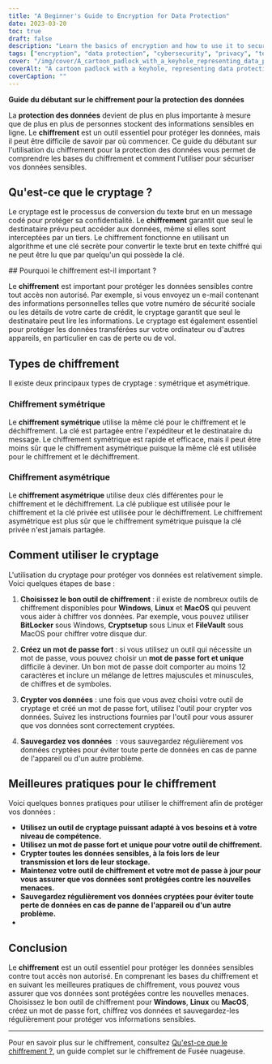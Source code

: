 ```yaml
---
title: "A Beginner's Guide to Encryption for Data Protection"
date: 2023-03-20
toc: true
draft: false
description: "Learn the basics of encryption and how to use it to secure your sensitive data with this beginner's guide to encryption."
tags: ["encryption", "data protection", "cybersecurity", "privacy", "technology", "online security", "symmetric encryption", "asymmetric encryption", "security", "internet privacy", "cryptography", "encrypted messaging", "digital security", "data privacy", "encrypted data", "encryption software", "data encryption", "computer security", "network security", "password protection"]
cover: "/img/cover/A_cartoon_padlock_with_a_keyhole_representing_data_protection.png"
coverAlt: "A cartoon padlock with a keyhole, representing data protection through encryption."
coverCaption: ""
---
```


**Guide du débutant sur le chiffrement pour la protection des données**  La **protection des données** devient de plus en plus importante à mesure que de plus en plus de personnes stockent des informations sensibles en ligne. Le **chiffrement** est un outil essentiel pour protéger les données, mais il peut être difficile de savoir par où commencer. Ce guide du débutant sur l'utilisation du chiffrement pour la protection des données vous permet de comprendre les bases du chiffrement et comment l'utiliser pour sécuriser vos données sensibles.  ## Qu'est-ce que le cryptage ?  Le cryptage est le processus de conversion du texte brut en un message codé pour protéger sa confidentialité. Le **chiffrement** garantit que seul le destinataire prévu peut accéder aux données, même si elles sont interceptées par un tiers. Le chiffrement fonctionne en utilisant un algorithme et une clé secrète pour convertir le texte brut en texte chiffré qui ne peut être lu que par quelqu'un qui possède la clé.  ## Pourquoi le chiffrement est-il important ?  Le **chiffrement** est important pour protéger les données sensibles contre tout accès non autorisé. Par exemple, si vous envoyez un e-mail contenant des informations personnelles telles que votre numéro de sécurité sociale ou les détails de votre carte de crédit, le cryptage garantit que seul le destinataire peut lire les informations. Le cryptage est également essentiel pour protéger les données transférées sur votre ordinateur ou d'autres appareils, en particulier en cas de perte ou de vol.  ## Types de chiffrement  Il existe deux principaux types de cryptage : symétrique et asymétrique.  ### Chiffrement symétrique  Le **chiffrement symétrique** utilise la même clé pour le chiffrement et le déchiffrement. La clé est partagée entre l'expéditeur et le destinataire du message. Le chiffrement symétrique est rapide et efficace, mais il peut être moins sûr que le chiffrement asymétrique puisque la même clé est utilisée pour le chiffrement et le déchiffrement.  ### Chiffrement asymétrique  Le **chiffrement asymétrique** utilise deux clés différentes pour le chiffrement et le déchiffrement. La clé publique est utilisée pour le chiffrement et la clé privée est utilisée pour le déchiffrement. Le chiffrement asymétrique est plus sûr que le chiffrement symétrique puisque la clé privée n'est jamais partagée.  ## Comment utiliser le cryptage  L'utilisation du cryptage pour protéger vos données est relativement simple. Voici quelques étapes de base :  1. **Choisissez le bon outil de chiffrement** : il existe de nombreux outils de chiffrement disponibles pour **Windows**, **Linux** et **MacOS** qui peuvent vous aider à chiffrer vos données. Par exemple, vous pouvez utiliser **BitLocker** sous Windows, **Cryptsetup** sous Linux et **FileVault** sous MacOS pour chiffrer votre disque dur.  2. **Créez un mot de passe fort** : si vous utilisez un outil qui nécessite un mot de passe, vous pouvez choisir un **mot de passe fort et unique** difficile à deviner. Un bon mot de passe doit comporter au moins 12 caractères et inclure un mélange de lettres majuscules et minuscules, de chiffres et de symboles.  3. **Crypter vos données** : une fois que vous avez choisi votre outil de cryptage et créé un mot de passe fort, utilisez l'outil pour crypter vos données. Suivez les instructions fournies par l'outil pour vous assurer que vos données sont correctement cryptées.  4. **Sauvegardez vos données**  : vous sauvegardez régulièrement vos données cryptées pour éviter toute perte de données en cas de panne de l'appareil ou d'un autre problème.  ## Meilleures pratiques pour le chiffrement  Voici quelques bonnes pratiques pour utiliser le chiffrement afin de protéger vos données :  - **Utilisez un outil de cryptage puissant adapté à vos besoins et à votre niveau de compétence.** - **Utilisez un mot de passe fort et unique pour votre outil de chiffrement.** - **Crypter toutes les données sensibles, à la fois lors de leur transmission et lors de leur stockage.** - **Maintenez votre outil de chiffrement et votre mot de passe à jour pour vous assurer que vos données sont protégées contre les nouvelles menaces.** - **Sauvegardez régulièrement vos données cryptées pour éviter toute perte de données en cas de panne de l'appareil ou d'un autre problème.** - ## Conclusion  Le **chiffrement** est un outil essentiel pour protéger les données sensibles contre tout accès non autorisé. En comprenant les bases du chiffrement et en suivant les meilleures pratiques de chiffrement, vous pouvez vous assurer que vos données sont protégées contre les nouvelles menaces. Choisissez le bon outil de chiffrement pour **Windows**, **Linux** ou **MacOS**, créez un mot de passe fort, chiffrez vos données et sauvegardez-les régulièrement pour protéger vos informations sensibles.  ______  Pour en savoir plus sur le chiffrement, consultez [Qu'est-ce que le chiffrement ?](https://www.cloudflare.com/learning/ssl/what-is-encryption/), un guide complet sur le chiffrement de Fusée nuageuse.